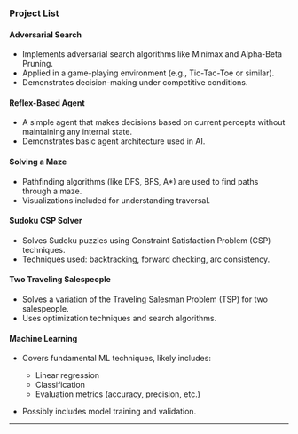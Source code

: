 
###  Project List

####  Adversarial Search

* Implements adversarial search algorithms like Minimax and Alpha-Beta Pruning.
* Applied in a game-playing environment (e.g., Tic-Tac-Toe or similar).
* Demonstrates decision-making under competitive conditions.

####  Reflex-Based Agent

* A simple agent that makes decisions based on current percepts without maintaining any internal state.
* Demonstrates basic agent architecture used in AI.

####  Solving a Maze

* Pathfinding algorithms (like DFS, BFS, A\*) are used to find paths through a maze.
* Visualizations included for understanding traversal.

####  Sudoku CSP Solver

* Solves Sudoku puzzles using Constraint Satisfaction Problem (CSP) techniques.
* Techniques used: backtracking, forward checking, arc consistency.

####  Two Traveling Salespeople

* Solves a variation of the Traveling Salesman Problem (TSP) for two salespeople.
* Uses optimization techniques and search algorithms.

####  Machine Learning

* Covers fundamental ML techniques, likely includes:

  * Linear regression
  * Classification
  * Evaluation metrics (accuracy, precision, etc.)
* Possibly includes model training and validation.

---

